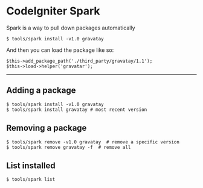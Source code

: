# CodeIgniter Spark

Spark is a way to pull down packages automatically

    $ tools/spark install -v1.0 gravatay

And then you can load the package like so:

    $this->add_package_path('./third_party/gravatay/1.1');
    $this->load->helper('gravatar');

---

## Adding a package

    $ tools/spark install -v1.0 gravatay
    $ tools/spark install gravatay # most recent version

## Removing a package

    $ tools/spark remove -v1.0 gravatay  # remove a specific version
    $ tools/spark remove gravatay -f  # remove all

## List installed

    $ tools/spark list
